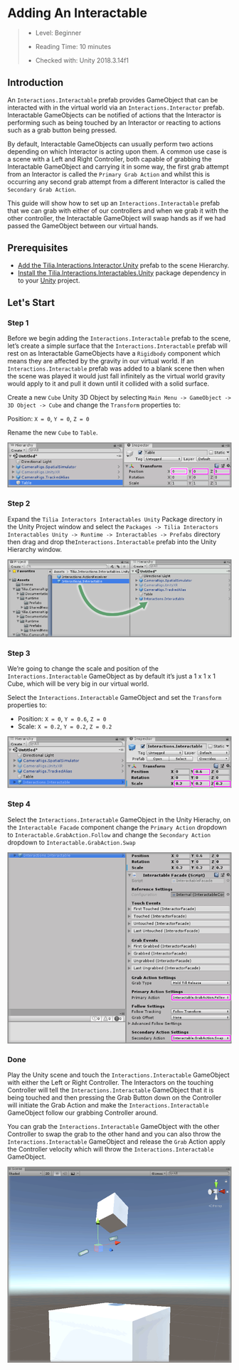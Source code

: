 # Adding An Interactable

> * Level: Beginner
>
> * Reading Time: 10 minutes
>
> * Checked with: Unity 2018.3.14f1

## Introduction

An `Interactions.Interactable` prefab provides GameObject that can be interacted with in the virtual world via an `Interactions.Interactor` prefab. Interactable GameObjects can be notified of actions that the Interactor is performing such as being touched by an Interactor or reacting to actions such as a grab button being pressed.

By default, Interactable GameObjects can usually perform two actions depending on which Interactor is acting upon them. A common use case is a scene with a Left and Right Controller, both capable of grabbing the Interactable GameObject and carrying it in some way, the first grab attempt from an Interactor is called the `Primary Grab Action` and whilst this is occurring any second grab attempt from a different Interactor is called the `Secondary Grab Action`.

This guide will show how to set up an `Interactions.Interactable` prefab that we can grab with either of our controllers and when we grab it with the other controller, the Interactable GameObject will swap hands as if we had passed the GameObject between our virtual hands.

## Prerequisites

* [Add the Tilia.Interactions.Interactor.Unity] prefab to the scene Hierarchy.
* [Install the Tilia.Interactions.Interactables.Unity] package dependency in to your [Unity] project.

## Let's Start

### Step 1

Before we begin adding the `Interactions.Interactable` prefab to the scene, let’s create a simple surface that the `Interactions.Interactable` prefab will rest on as Interactable GameObjects have a `Rigidbody` component which means they are affected by the gravity in our virtual world. If an `Interactions.Interactable` prefab was added to a blank scene then when the scene was played it would just fall infinitely as the virtual world gravity would apply to it and pull it down until it collided with a solid surface.

Create a new `Cube` Unity 3D Object by selecting `Main Menu -> GameObject -> 3D Object -> Cube` and change the `Transform` properties to:

Position: `X = 0`, `Y = 0`, `Z = 0`

Rename the new `Cube` to `Table`.

![Set Table Properties To Zero](assets/images/SetTablePropertiesToZero.png)

### Step 2

Expand the `Tilia Interactors Interactables Unity` Package directory in the Unity Project window and select the `Packages -> Tilia Interactors Interactables Unity -> Runtime -> Interactables -> Prefabs` directory then drag and drop the`Interactions.Interactable` prefab into the Unity Hierarchy window.

![Drag And Drop Interactables Prefab Into Hierachy](assets/images/DragAndDropInteractablesPrefabIntoHierachy.png)

### Step 3

We’re going to change the scale and position of the `Interactions.Interactable` GameObject as by default it’s just a 1 x 1 x 1 Cube, which will be very big in our virtual world.

Select the `Interactions.Interactable` GameObject and set the `Transform` properties to:

* Position: `X = 0`, `Y = 0.6`, `Z = 0`
* Scale: `X = 0.2`, `Y = 0.2`, `Z = 0.2`

![ConfigurePrefabSettings](assets/images/ConfigurePrefabSettings.png)

### Step 4

Select the `Interactions.Interactable` GameObject in the Unity Hierachy, on the `Interactable Facade` component change the `Primary Action` dropdown to `Interactable.GrabAction.Follow` and change the `Secondary Action` dropdown to `Interactable.GrabAction.Swap`

![Change Prefab Activation Settings](assets/images/ChangePrefabActivationSettings.png)

### Done

Play the Unity scene and touch the `Interactions.Interactable` GameObject with either the Left or Right Controller. The Interactors on the touching Controller will tell the `Interactions.Interactable` GameObject that it is being touched and then pressing the Grab Button down on the Controller will initiate the Grab Action and make the `Interactions.Interactable` GameObject follow our grabbing Controller around.

You can grab the `Interactions.Interactable` GameObject with the other Controller to swap the grab to the other hand and you can also throw the `Interactions.Interactable` GameObject and release the `Grab` Action apply the Controller velocity which will throw the `Interactions.Interactable` GameObject.

![Throwing The Interactable Into The Air](assets/images/ThrowingTheInteractableIntoTheAir.png)

[Add the Tilia.Interactions.Interactor.Unity]: https://github.com/ExtendRealityLtd/Tilia.Interactions.Interactables.Unity/tree/master/Documentation/HowToGuides/AddingAnInteractor
[Install the Tilia.Interactions.Interactables.Unity]: ../Installation/README.md
[Unity]: https://unity3d.com/
